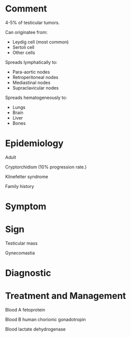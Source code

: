 # Comment

4-5% of testicular tumors.

Can originatee from:

- Leydig cell (most common)
- Sertoli cell
- Other cells

Spreads lymphatically to:

- Para-aortic nodes
- Retroperitoneal nodes
- Mediastinal nodes
- Supraclavicular nodes

Spreads hematogeneously to:

- Lungs
- Brain
- Liver
- Bones

# Epidemiology

Adult

Cryptorchidism
(10% progression rate.)

Klinefelter syndrome

Family history

# Symptom

# Sign

Testicular mass

Gynecomastia

# Diagnostic

# Treatment and Management

Blood A fetoprotein

Blood B human chorionic gonadotropin

Blood lactate dehydrogenase
